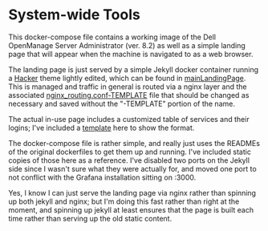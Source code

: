 # System-wide Tools

This docker-compose file contains a working image 
of the Dell OpenManage Server Administrator (ver. 8.2)
as well as a simple landing page that will appear 
when the machine is navigated to as a web browser.

The landing page is just served by a simple Jekyll
docker container running a 
[Hacker](https://github.com/pages-themes/hacker) 
theme lightly edited, which can be found in
[mainLandingPage](mainLandingPage/).  This is managed
and traffic in general is routed via a nginx layer
and the associated 
[nginx_routing.conf-TEMPLATE](nginx_routing.conf-TEMPLATE) 
file that should be changed as necessary and saved 
without the "-TEMPLATE" portion of the name.

The actual in-use page includes a customized table
of services and their logins; I've included a 
[template](mainLandingPage/serviceTable.md-TEMPLATE) 
here to show the format.

The docker-compose file is rather simple, and really
just uses the READMEs of the original dockerfiles 
to get them up and running. I've included static 
copies of those here as a reference.  I've disabled
two ports on the Jekyll side since I wasn't sure what 
they were actually for, and moved one port to not conflict
with the Grafana installation sitting on :3000.

Yes, I know I can just serve the landing page via 
nginx rather than spinning up both jekyll and nginx;
but I'm doing this fast rather than right at the moment,
and spinning up jekyll at least ensures that the page
is built each time rather than serving up the
old static content.
